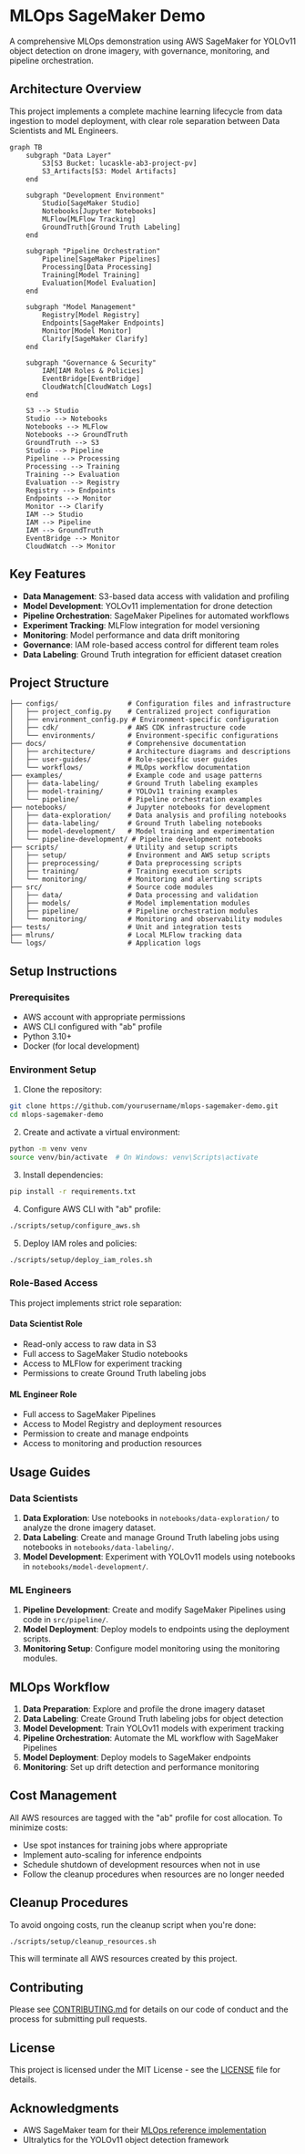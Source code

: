 # MLOps SageMaker Demo

A comprehensive MLOps demonstration using AWS SageMaker for YOLOv11 object detection on drone imagery, with governance, monitoring, and pipeline orchestration.

## Architecture Overview

This project implements a complete machine learning lifecycle from data ingestion to model deployment, with clear role separation between Data Scientists and ML Engineers.

```mermaid
graph TB
    subgraph "Data Layer"
        S3[S3 Bucket: lucaskle-ab3-project-pv]
        S3_Artifacts[S3: Model Artifacts]
    end
    
    subgraph "Development Environment"
        Studio[SageMaker Studio]
        Notebooks[Jupyter Notebooks]
        MLFlow[MLFlow Tracking]
        GroundTruth[Ground Truth Labeling]
    end
    
    subgraph "Pipeline Orchestration"
        Pipeline[SageMaker Pipelines]
        Processing[Data Processing]
        Training[Model Training]
        Evaluation[Model Evaluation]
    end
    
    subgraph "Model Management"
        Registry[Model Registry]
        Endpoints[SageMaker Endpoints]
        Monitor[Model Monitor]
        Clarify[SageMaker Clarify]
    end
    
    subgraph "Governance & Security"
        IAM[IAM Roles & Policies]
        EventBridge[EventBridge]
        CloudWatch[CloudWatch Logs]
    end
    
    S3 --> Studio
    Studio --> Notebooks
    Notebooks --> MLFlow
    Notebooks --> GroundTruth
    GroundTruth --> S3
    Studio --> Pipeline
    Pipeline --> Processing
    Processing --> Training
    Training --> Evaluation
    Evaluation --> Registry
    Registry --> Endpoints
    Endpoints --> Monitor
    Monitor --> Clarify
    IAM --> Studio
    IAM --> Pipeline
    IAM --> GroundTruth
    EventBridge --> Monitor
    CloudWatch --> Monitor
```

## Key Features

- **Data Management**: S3-based data access with validation and profiling
- **Model Development**: YOLOv11 implementation for drone detection
- **Pipeline Orchestration**: SageMaker Pipelines for automated workflows
- **Experiment Tracking**: MLFlow integration for model versioning
- **Monitoring**: Model performance and data drift monitoring
- **Governance**: IAM role-based access control for different team roles
- **Data Labeling**: Ground Truth integration for efficient dataset creation

## Project Structure

```
├── configs/                 # Configuration files and infrastructure
│   ├── project_config.py    # Centralized project configuration
│   ├── environment_config.py # Environment-specific configuration
│   ├── cdk/                 # AWS CDK infrastructure code
│   └── environments/        # Environment-specific configurations
├── docs/                    # Comprehensive documentation
│   ├── architecture/        # Architecture diagrams and descriptions
│   ├── user-guides/         # Role-specific user guides
│   └── workflows/           # MLOps workflow documentation
├── examples/                # Example code and usage patterns
│   ├── data-labeling/       # Ground Truth labeling examples
│   ├── model-training/      # YOLOv11 training examples
│   └── pipeline/            # Pipeline orchestration examples
├── notebooks/               # Jupyter notebooks for development
│   ├── data-exploration/    # Data analysis and profiling notebooks
│   ├── data-labeling/       # Ground Truth labeling notebooks
│   ├── model-development/   # Model training and experimentation
│   └── pipeline-development/ # Pipeline development notebooks
├── scripts/                 # Utility and setup scripts
│   ├── setup/               # Environment and AWS setup scripts
│   ├── preprocessing/       # Data preprocessing scripts
│   ├── training/            # Training execution scripts
│   └── monitoring/          # Monitoring and alerting scripts
├── src/                     # Source code modules
│   ├── data/                # Data processing and validation
│   ├── models/              # Model implementation modules
│   ├── pipeline/            # Pipeline orchestration modules
│   └── monitoring/          # Monitoring and observability modules
├── tests/                   # Unit and integration tests
├── mlruns/                  # Local MLFlow tracking data
└── logs/                    # Application logs
```

## Setup Instructions

### Prerequisites

- AWS account with appropriate permissions
- AWS CLI configured with "ab" profile
- Python 3.10+
- Docker (for local development)

### Environment Setup

1. Clone the repository:
```bash
git clone https://github.com/yourusername/mlops-sagemaker-demo.git
cd mlops-sagemaker-demo
```

2. Create and activate a virtual environment:
```bash
python -m venv venv
source venv/bin/activate  # On Windows: venv\Scripts\activate
```

3. Install dependencies:
```bash
pip install -r requirements.txt
```

4. Configure AWS CLI with "ab" profile:
```bash
./scripts/setup/configure_aws.sh
```

5. Deploy IAM roles and policies:
```bash
./scripts/setup/deploy_iam_roles.sh
```

### Role-Based Access

This project implements strict role separation:

#### Data Scientist Role
- Read-only access to raw data in S3
- Full access to SageMaker Studio notebooks
- Access to MLFlow for experiment tracking
- Permissions to create Ground Truth labeling jobs

#### ML Engineer Role
- Full access to SageMaker Pipelines
- Access to Model Registry and deployment resources
- Permission to create and manage endpoints
- Access to monitoring and production resources

## Usage Guides

### Data Scientists

1. **Data Exploration**: Use notebooks in `notebooks/data-exploration/` to analyze the drone imagery dataset.
2. **Data Labeling**: Create and manage Ground Truth labeling jobs using notebooks in `notebooks/data-labeling/`.
3. **Model Development**: Experiment with YOLOv11 models using notebooks in `notebooks/model-development/`.

### ML Engineers

1. **Pipeline Development**: Create and modify SageMaker Pipelines using code in `src/pipeline/`.
2. **Model Deployment**: Deploy models to endpoints using the deployment scripts.
3. **Monitoring Setup**: Configure model monitoring using the monitoring modules.

## MLOps Workflow

1. **Data Preparation**: Explore and profile the drone imagery dataset
2. **Data Labeling**: Create Ground Truth labeling jobs for object detection
3. **Model Development**: Train YOLOv11 models with experiment tracking
4. **Pipeline Orchestration**: Automate the ML workflow with SageMaker Pipelines
5. **Model Deployment**: Deploy models to SageMaker endpoints
6. **Monitoring**: Set up drift detection and performance monitoring

## Cost Management

All AWS resources are tagged with the "ab" profile for cost allocation. To minimize costs:

- Use spot instances for training jobs where appropriate
- Implement auto-scaling for inference endpoints
- Schedule shutdown of development resources when not in use
- Follow the cleanup procedures when resources are no longer needed

## Cleanup Procedures

To avoid ongoing costs, run the cleanup script when you're done:

```bash
./scripts/setup/cleanup_resources.sh
```

This will terminate all AWS resources created by this project.

## Contributing

Please see [CONTRIBUTING.md](CONTRIBUTING.md) for details on our code of conduct and the process for submitting pull requests.

## License

This project is licensed under the MIT License - see the [LICENSE](LICENSE) file for details.

## Acknowledgments

- AWS SageMaker team for their [MLOps reference implementation](https://github.com/aws-samples/amazon-sagemaker-from-idea-to-production)
- Ultralytics for the YOLOv11 object detection framework